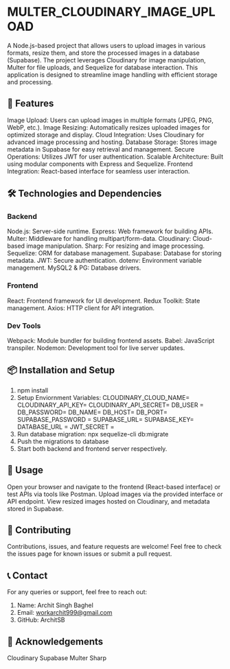 # MULTER_CLOUDINARY_IMAGE_UPLOAD
A Node.js-based project that allows users to upload images in various formats, resize them, and store the processed images in a database (Supabase). The project leverages Cloudinary for image manipulation, Multer for file uploads, and Sequelize for database interaction. This application is designed to streamline image handling with efficient storage and processing.

## 🚀 Features
Image Upload: Users can upload images in multiple formats (JPEG, PNG, WebP, etc.).
Image Resizing: Automatically resizes uploaded images for optimized storage and display.
Cloud Integration: Uses Cloudinary for advanced image processing and hosting.
Database Storage: Stores image metadata in Supabase for easy retrieval and management.
Secure Operations: Utilizes JWT for user authentication.
Scalable Architecture: Built using modular components with Express and Sequelize.
Frontend Integration: React-based interface for seamless user interaction.

## 🛠️ Technologies and Dependencies

### Backend
Node.js: Server-side runtime.
Express: Web framework for building APIs.
Multer: Middleware for handling multipart/form-data.
Cloudinary: Cloud-based image manipulation.
Sharp: For resizing and image processing.
Sequelize: ORM for database management.
Supabase: Database for storing metadata.
JWT: Secure authentication.
dotenv: Environment variable management.
MySQL2 & PG: Database drivers.

### Frontend
React: Frontend framework for UI development.
Redux Toolkit: State management.
Axios: HTTP client for API integration.

### Dev Tools
Webpack: Module bundler for building frontend assets.
Babel: JavaScript transpiler.
Nodemon: Development tool for live server updates.

## 📦 Installation and Setup
1. npm install
2. Setup Enviornment Variables: CLOUDINARY_CLOUD_NAME=
CLOUDINARY_API_KEY=
CLOUDINARY_API_SECRET=
DB_USER =
DB_PASSWORD= 
DB_NAME=
DB_HOST=
DB_PORT= 
SUPABASE_PASSWORD =
SUPABASE_URL=
SUPABASE_KEY=
DATABASE_URL =
JWT_SECRET =
3. Run database migration: npx sequelize-cli db:migrate
4. Push the migrations to database
5. Start both backend and frontend server respectively.

## 🔧 Usage
Open your browser and navigate to the frontend (React-based interface) or test APIs via tools like Postman.
Upload images via the provided interface or API endpoint.
View resized images hosted on Cloudinary, and metadata stored in Supabase.

## 🤝 Contributing
Contributions, issues, and feature requests are welcome! Feel free to check the issues page for known issues or submit a pull request.

## 📞 Contact
For any queries or support, feel free to reach out:

 1. Name: Archit Singh Baghel
 2. Email: workarchit999@gmail.com
 3. GitHub: ArchitSB

## 🌟 Acknowledgements

Cloudinary
Supabase
Multer
Sharp


